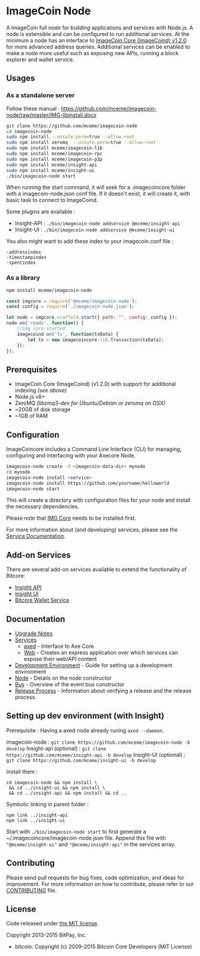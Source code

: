 ImageCoin Node
============

A ImageCoin full node for building applications and services with Node.js. A node is extensible and can be configured to run additional services. At the minimum a node has an interface to [ImageCoin Core (ImageCoind) v1.2.0](https://github.com/mceme/imagecoin/) for more advanced address queries. Additional services can be enabled to make a node more useful such as exposing new APIs, running a block explorer and wallet service.

## Usages

### As a standalone server

Follow these manual : https://github.com/mceme/imagecoin-node/raw/master/IMG-libinstall.docx

```bash
git clone https://github.com/mceme/imagecoin-node
cd imagecoin-node
sudo npm install --unsafe-perm=true --allow-root
sudo npm install zeromq  --unsafe-perm=true --allow-root
sudo npm install mceme/imagecoin-lib
sudo npm install mceme/imagecoin-rpc
sudo npm install mceme/imagecoin-p2p
sudo npm install mceme/insight-api
sudo npm install mceme/insight-ui
./bin/imagecoin-node start
```

When running the start command, it will seek for a .imagecoincore folder with a imagecoin-node.json conf file.
If it doesn't exist, it will create it, with basic task to connect to ImageCoind.

Some plugins are available :

- Insight-API : `./bin/imagecoin-node addservice @mceme/insight-api`
- Insight-UI : `./bin/imagecoin-node addservice @mceme/insight-ui`

You also might want to add these index to your imagecoin.conf file :
```
-addressindex
-timestampindex
-spentindex
```

### As a library

```bash
npm install mceme/imagecoin-node
```

```javascript
const imgcore = require('@mceme/imagecoin-node');
const config = require('./imagecoin-node.json');

let node = imgcore.scaffold.start({ path: "", config: config });
node.on('ready', function() {
    //img core started
    imagecoind.on('tx', function(txData) {
        let tx = new imagecoincore.lib.Transaction(txData);
    });
});
```

## Prerequisites

- ImageCoin Core (ImageCoind) (v1.2.0) with support for additional indexing *(see above)*
- Node.js v8+
- ZeroMQ *(libzmq3-dev for Ubuntu/Debian or zeromq on OSX)*
- ~20GB of disk storage
- ~1GB of RAM

## Configuration

ImageCoincore includes a Command Line Interface (CLI) for managing, configuring and interfacing with your Axecore Node.

```bash
imagecoin-node create -d <imagecoin-data-dir> mynode
cd mynode
imagecoin-node install <service>
imagecoin-node install https://github.com/yourname/helloworld
imagecoin-node start
```

This will create a directory with configuration files for your node and install the necessary dependencies.

Please note that [IMG Core](https://github.com/mceme/ImageCoin/tree/master) needs to be installed first.

For more information about (and developing) services, please see the [Service Documentation](docs/services.md).

## Add-on Services

There are several add-on services available to extend the functionality of Bitcore:

- [Insight API](https://github.com/mceme/insight-api/tree/master)
- [Insight UI](https://github.com/mceme/insight-ui/tree/master)
- [Bitcore Wallet Service](https://github.com/mceme/axecore-wallet-service/tree/master)

## Documentation

- [Upgrade Notes](docs/upgrade.md)
- [Services](docs/services.md)
  - [axed](docs/services/axed.md) - Interface to Axe Core
  - [Web](docs/services/web.md) - Creates an express application over which services can expose their web/API content
- [Development Environment](docs/development.md) - Guide for setting up a development environment
- [Node](docs/node.md) - Details on the node constructor
- [Bus](docs/bus.md) - Overview of the event bus constructor
- [Release Process](docs/release.md) - Information about verifying a release and the release process.


## Setting up dev environment (with Insight)

Prerequisite : Having a axed node already runing `axed --daemon`.

imagecoin-node : `git clone https://github.com/mceme/imagecoin-node -b develop`
Insight-api (optional) : `git clone https://github.com/mceme/insight-api -b develop`
Insight-UI (optional) : `git clone https://github.com/mceme/insight-ui -b develop`

Install them :
```
cd imagecoin-node && npm install \
 && cd ../insight-ui && npm install \
 && cd ../insight-api && npm install && cd ..
```

Symbolic linking in parent folder :
```
npm link ../insight-api
npm link ../insight-ui
```

Start with `./bin/imagecoin-node start` to first generate a ~/.imagecoincore/imagecoin-node.json file.
Append this file with `"@mceme/insight-ui"` and `"@mceme/insight-api"` in the services array.

## Contributing

Please send pull requests for bug fixes, code optimization, and ideas for improvement. For more information on how to contribute, please refer to our [CONTRIBUTING](https://github.com/axerunners/axecore/blob/master/CONTRIBUTING.md) file.

## License

Code released under [the MIT license](https://github.com/mceme/imagecoin-node/blob/master/LICENSE).

Copyright 2013-2015 BitPay, Inc.

- bitcoin: Copyright (c) 2009-2015 Bitcoin Core Developers (MIT License)

